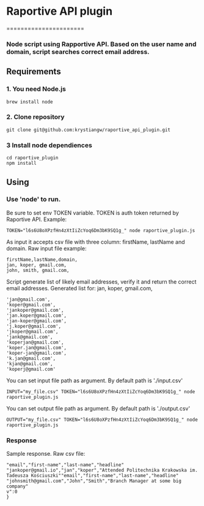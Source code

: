 # Raportive API plugin

======================
### Node script using Rapportive API. Based on the user name and domain, script searches correct email address.

## Requirements

###  1. You need Node.js
```
brew install node
```

###  2. Clone repository
```
git clone git@github.com:krystiangw/raportive_api_plugin.git
```
### 3 Install node dependiences
```
cd raportive_plugin
npm install
```

## Using
###  Use 'node' to run. 
Be sure to set env TOKEN variable. TOKEN is auth token returned by Raportive API. Example:

```
TOKEN="l6s6U8oXPzfHn4zXtIiZcYoq6Dm3bK9SQ1g_" node raportive_plugin.js
```

As input it accepts csv file with three column: firstName, lastName and domain. Raw input file example:

```
firstName,lastName,domain,
jan, koper, gmail.com,
john, smith, gmail.com,
```
Script generate list of likely email addresses, verify it and return the correct email addresses.
Generated list for: jan, koper, gmail.com,
```
'jan@gmail.com',
'koper@gmail.com',
'jankoper@gmail.com',
'jan.koper@gmail.com',
'jan-koper@gmail.com',
'j.koper@gmail.com',
'jkoper@gmail.com',
'jank@gmail.com',
'koperjan@gmail.com',
'koper.jan@gmail.com',
'koper-jan@gmail.com',
'k.jan@gmail.com',
'kjan@gmail.com',
'koperj@gmail.com'
```

You can set input file path as argument. By default path is './input.csv'

```
INPUT="my_file.csv" TOKEN="l6s6U8oXPzfHn4zXtIiZcYoq6Dm3bK9SQ1g_" node raportive_plugin.js
```

You can set output file path as argument. By default path is './output.csv'

```
OUTPUT="my_file.csv" TOKEN="l6s6U8oXPzfHn4zXtIiZcYoq6Dm3bK9SQ1g_" node raportive_plugin.js
```

### Response
Sample response. Raw csv file:
```
"email","first-name","last-name","headline"
"jankoper@gmail.io","jan","koper","Attended Politechnika Krakowska im. Tadeusza Kościuszki""email","first-name","last-name","headline"
"johnsmith@gmail.com","John","Smith","Branch Manager at some big company"
v":0
}
```

